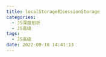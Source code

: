 ```yaml
---
title: localStorage和sessionStorage
categories:
  - JS深度剖析
  - JS高级
tags:
  - JS高级
date: 2022-09-18 14:41:13
---
```

